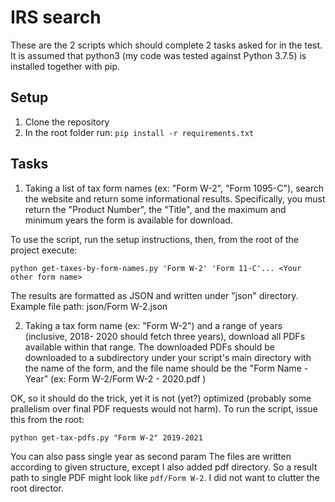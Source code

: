 <h1>IRS search</h1>

These are the 2 scripts which should complete 2 tasks asked for in the test.
It is assumed that python3 (my code was tested against Python 3.7.5) is installed together with pip.

<h2>Setup</h2>

1. Clone the repository
2. In the root folder run: `pip install -r requirements.txt`


<h2>Tasks</h2>

1. Taking a list of tax form names (ex: "Form W-2", "Form 1095-C"), search the
website and return some informational results. Specifically, you must return
the "Product Number", the "Title", and the maximum and minimum years the form
is available for download.

To use the script, run the setup instructions, then, from the root of the project execute:

`python get-taxes-by-form-names.py 'Form W-2' 'Form 11-C'... <Your other form name>`


The results are formatted as JSON and written under "json" directory. Example file path: json/Form W-2.json

2. Taking a tax form name (ex: "Form W-2") and a range of years (inclusive, 2018-
2020 should fetch three years), download all PDFs available within that range.
The downloaded PDFs should be downloaded to a subdirectory under your script's
main directory with the name of the form, and the file name should be the "Form
Name - Year" (ex: Form W-2/Form W-2 - 2020.pdf )

OK, so it should do the trick, yet it is not (yet?) optimized (probably some prallelism over final PDF requests would not harm).
To run the script, issue this from the root:

`python get-tax-pdfs.py "Form W-2" 2019-2021`

You can also pass single year as second param
The files are written according to given structure, except I also added pdf directory. So a result path to single PDF might look like `pdf/Form W-2`.
I did not want to clutter the root director.
